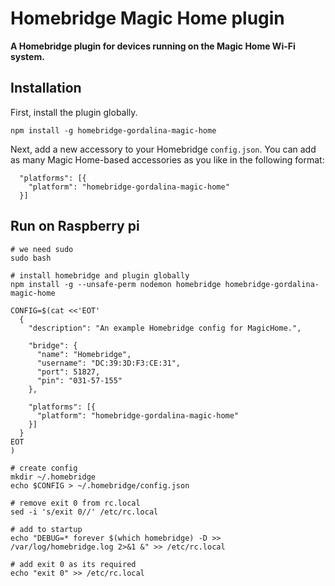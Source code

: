 # Homebridge Magic Home plugin

**A Homebridge plugin for devices running on the Magic Home Wi-Fi system.**

## Installation

First, install the plugin globally.

````
npm install -g homebridge-gordalina-magic-home
````

Next, add a new accessory to your Homebridge `config.json`. You can add as many Magic Home-based accessories as you like in the following format:

````
  "platforms": [{
    "platform": "homebridge-gordalina-magic-home"
  }]
````

## Run on Raspberry pi

```
# we need sudo
sudo bash

# install homebridge and plugin globally
npm install -g --unsafe-perm nodemon homebridge homebridge-gordalina-magic-home

CONFIG=$(cat <<'EOT'
  {
    "description": "An example Homebridge config for MagicHome.",

    "bridge": {
      "name": "Homebridge",
      "username": "DC:39:3D:F3:CE:31",
      "port": 51827,
      "pin": "031-57-155"
    },

    "platforms": [{
      "platform": "homebridge-gordalina-magic-home"
    }]
  }
EOT
)

# create config
mkdir ~/.homebridge
echo $CONFIG > ~/.homebridge/config.json

# remove exit 0 from rc.local
sed -i 's/exit 0//' /etc/rc.local

# add to startup
echo "DEBUG=* forever $(which homebridge) -D >> /var/log/homebridge.log 2>&1 &" >> /etc/rc.local

# add exit 0 as its required
echo "exit 0" >> /etc/rc.local
```
